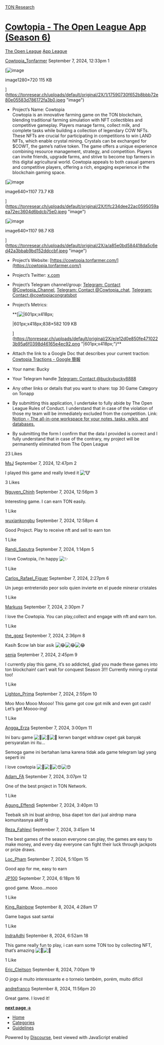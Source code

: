 [TON Research](/)

# [Cowtopia - The Open League App (Season 6)](/t/cowtopia-the-open-league-app-season-6/31655)

[The Open League](/c/the-open-league/app-leaderboard/58)  [App League](/c/the-open-league/app-leaderboard/58) 

    

[Cowtopia\_Tonfarmer](https://tonresear.ch/u/Cowtopia_Tonfarmer)   September 7, 2024, 12:33pm  1

[![image](https://tonresear.ch/uploads/default/optimized/2X/1/17590730f652b8bbb72e80e05583d786172fa3b0_2_690x388.jpeg)

image1280×720 115 KB

](https://tonresear.ch/uploads/default/original/2X/1/17590730f652b8bbb72e80e05583d786172fa3b0.jpeg "image")

*   Project’s Name: Cowtopia  
    Cowtopia is an innovative farming game on the TON blockchain, blending traditional farming simulation with NFT collectibles and competitive gameplay. Players manage farms, collect milk, and complete tasks while building a collection of legendary COW NFTs. These NFTs are crucial for participating in competitions to win LAND NFTs, which enable crystal mining. Crystals can be exchanged for $COWT, the game’s native token. The game offers a unique experience combining resource management, strategy, and competition. Players can invite friends, upgrade farms, and strive to become top farmers in this digital agricultural world. Cowtopia appeals to both casual gamers and competitive players, offering a rich, engaging experience in the blockchain gaming space.

[![image](https://tonresear.ch/uploads/default/optimized/2X/f/fc234dee22ac0595059aea72ec3604d6bdcb75e0_2_289x500.jpeg)

image640×1107 73.7 KB

](https://tonresear.ch/uploads/default/original/2X/f/fc234dee22ac0595059aea72ec3604d6bdcb75e0.jpeg "image")

  

[![image](https://tonresear.ch/uploads/default/optimized/2X/a/a85e0bd584418da5c6ed42a3bbab9bd152ddccbf_2_289x500.jpeg)

image640×1107 98.7 KB

](https://tonresear.ch/uploads/default/original/2X/a/a85e0bd584418da5c6ed42a3bbab9bd152ddccbf.jpeg "image")

*   Project’s Website: [https://cowtopia.tonfarmer.com/](https://cowtopia.tonfarmer.com/)
    
*   Project’s Twitter: [x.com](https://x.com/CowtopiaTON)
    
*   Project’s Telegram channel/group: [Telegram: Contact @Cowtopia\_Channel](https://t.me/Cowtopia_Channel), [Telegram: Contact @Cowtopia\_chat](https://t.me/Cowtopia_chat), [Telegram: Contact @cowtopiacongratsbot](https://t.me/cowtopiacongratsbot)
    
*   Project’s Metrics:  
    
    **[![|601px;x418px;](https://tonresear.ch/uploads/default/optimized/2X/e/e12d0e850fe4710223b95a6f0398d46165e4ec92_2_690x479.png)
    
    |601px;x418px;838×582 109 KB
    
    ](https://tonresear.ch/uploads/default/original/2X/e/e12d0e850fe4710223b95a6f0398d46165e4ec92.png "|601px;x418px;")**
    
*   Attach the link to a Google Doc that describes your current traction: [Cowtopia Tractions - Google 簡報](https://docs.google.com/presentation/d/1TF85oYiJvQxvfefSfw3-N5gA_WkkOQNJZXHCNaPcEtI/edit?usp=sharing)
    
*   Your name: Bucky
    
*   Your Telegram handle [Telegram: Contact @buckybucky8888](https://t.me/buckybucky8888)
    
*   Any other links or details that you want to share: top 30 Game Category on Tonapp
    
*   By submitting this application, I undertake to fully abide by The Open League Rules of Conduct. I understand that in case of the violation of those my team will be immediately excluded from the competition. Link: [Notion – The all-in-one workspace for your notes, tasks, wikis, and databases.](https://ton-org.notion.site/The-Open-League-Rules-of-Conduct-04f4a0fedf1a401687075f5efd83de68)
    
*   By submitting the form I confirm that the data I provided is correct and I fully understand that in case of the contrary, my project will be permanently eliminated from The Open League
    

  23 Likes

[MsJ](https://tonresear.ch/u/MsJ) September 7, 2024, 12:47pm  2

I played this game and really lơved it ![:cow:](https://tonresear.ch/images/emoji/twitter/cow.png?v=12 ":cow:")

  3 Likes

[Nguyen\_Chinh](https://tonresear.ch/u/Nguyen_Chinh) September 7, 2024, 12:56pm  3

Interesting game. I can earn TON easily.

  1 Like

[wuxiankongbu](https://tonresear.ch/u/wuxiankongbu) September 7, 2024, 12:58pm  4

Good Project. Play to receive nft and sell to earn ton

  1 Like

[Randi\_Saputra](https://tonresear.ch/u/Randi_Saputra) September 7, 2024, 1:14pm  5

I love Cowtopia, i’m happy ![:sparkles:](https://tonresear.ch/images/emoji/twitter/sparkles.png?v=12 ":sparkles:")

  1 Like

[Carlos\_Rafael\_Figuer](https://tonresear.ch/u/Carlos_Rafael_Figuer) September 7, 2024, 2:27pm  6

Un juego entretenido peor solo quien invierte en el puede minerar cristales

  1 Like

[Markuss](https://tonresear.ch/u/Markuss) September 7, 2024, 2:30pm  7

I love the Cowtopia. You can play,collect and engage with nft and earn ton.

  1 Like

[the\_goez](https://tonresear.ch/u/the_goez) September 7, 2024, 2:36pm  8

Kasih $cow lah biar asik ![:joy:](https://tonresear.ch/images/emoji/twitter/joy.png?v=12 ":joy:")![:joy:](https://tonresear.ch/images/emoji/twitter/joy.png?v=12 ":joy:")![:joy:](https://tonresear.ch/images/emoji/twitter/joy.png?v=12 ":joy:")

 

[senja](https://tonresear.ch/u/senja) September 7, 2024, 2:45pm  9

I currently play this game, it’s so addicted, glad you made these games into ton blockchain! can’t wait for conquest Season 3!!! Currently mining crystal too!

  1 Like

[Lighton\_Prima](https://tonresear.ch/u/Lighton_Prima) September 7, 2024, 2:55pm  10

Moo Moo Mooo Moooo! This game got cow got milk and even got cash! Let’s get Moooo-ing!

  1 Like

[Angga\_Erza](https://tonresear.ch/u/Angga_Erza) September 7, 2024, 3:00pm  11

Ini baru game ![:money_mouth_face:](https://tonresear.ch/images/emoji/twitter/money_mouth_face.png?v=12 ":money_mouth_face:")![:money_mouth_face:](https://tonresear.ch/images/emoji/twitter/money_mouth_face.png?v=12 ":money_mouth_face:")![:money_mouth_face:](https://tonresear.ch/images/emoji/twitter/money_mouth_face.png?v=12 ":money_mouth_face:") kerwn banget witdraw cepet gak banyak persyaratan ini itu…

Semoga game ini bertahan lama karena tidak ada game telegram lagi yang seperti ini

I love cowtopia ![:smiling_face_with_three_hearts:](https://tonresear.ch/images/emoji/twitter/smiling_face_with_three_hearts.png?v=12 ":smiling_face_with_three_hearts:")![:smiling_face_with_three_hearts:](https://tonresear.ch/images/emoji/twitter/smiling_face_with_three_hearts.png?v=12 ":smiling_face_with_three_hearts:")![:heart_eyes:](https://tonresear.ch/images/emoji/twitter/heart_eyes.png?v=12 ":heart_eyes:")![:heart_eyes:](https://tonresear.ch/images/emoji/twitter/heart_eyes.png?v=12 ":heart_eyes:")

 

[Adam\_FA](https://tonresear.ch/u/Adam_FA) September 7, 2024, 3:07pm  12

One of the best project in TON Network.

  1 Like

[Agung\_Effendi](https://tonresear.ch/u/Agung_Effendi) September 7, 2024, 3:40pm  13

Teebaik sih ini buat airdrop, bisa dapet ton dari jual airdrop mana komunitasnya akitf lg

 

[Reza\_Fahlevi](https://tonresear.ch/u/Reza_Fahlevi) September 7, 2024, 3:45pm  14

The best games of the season everyone can play, the games are easy to make money, and every day everyone can fight their luck through jackpots or prize draws.

 

[Loc\_Pham](https://tonresear.ch/u/Loc_Pham) September 7, 2024, 5:10pm  15

Good app for me, easy to earn

 

[JP100](https://tonresear.ch/u/JP100) September 7, 2024, 6:18pm  16

good game. Mooo…mooo

  1 Like

[King\_Rainbow](https://tonresear.ch/u/King_Rainbow) September 8, 2024, 4:28am  17

Game bagus saat santai

  1 Like

[IndraAdhi](https://tonresear.ch/u/IndraAdhi) September 8, 2024, 6:52am  18

This game really fun to play, i can earn some TON too by collecting NFT, that’s amazing ![:partying_face:](https://tonresear.ch/images/emoji/twitter/partying_face.png?v=12 ":partying_face:")![:partying_face:](https://tonresear.ch/images/emoji/twitter/partying_face.png?v=12 ":partying_face:")

  1 Like

[Eric\_Cleitson](https://tonresear.ch/u/Eric_Cleitson) September 8, 2024, 7:00pm  19

O jogo é muito interessante e o torneio também, porém, muito difícil

 

[andrefranco](https://tonresear.ch/u/andrefranco) September 8, 2024, 11:56pm  20

Great game. I loved it!

 

**[next page →](/t/cowtopia-the-open-league-app-season-6/31655?page=2)**

*   [Home](/)
*   [Categories](/categories)
*   [Guidelines](/guidelines)

Powered by [Discourse](https://www.discourse.org), best viewed with JavaScript enabled